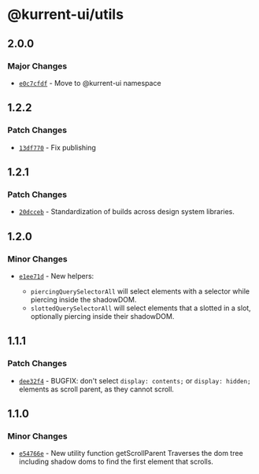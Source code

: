 # @kurrent-ui/utils

## 2.0.0

### Major Changes

-   [`e0c7cfdf`](https://github.com/EventStore/Design-System/commit/e0c7cfdf8c14e5bb5183e0c9f8c947e44fb8f368) - Move to @kurrent-ui namespace

## 1.2.2

### Patch Changes

-   [`13df770`](https://github.com/EventStore/Design-System/commit/13df7704117fdc1fc483bd2d3c05925e6229b061) - Fix publishing

## 1.2.1

### Patch Changes

-   [`20dcceb`](https://github.com/EventStore/Design-System/commit/20dccebe11067986fd5eb31aa7f9e5bf03063017) - Standardization of builds across design system libraries.

## 1.2.0

### Minor Changes

-   [`e1ee71d`](https://github.com/EventStore/Design-System/commit/e1ee71dcc4f3c6769d20ef247f5cb1f6d4d470f8) - New helpers:

    -   `piercingQuerySelectorAll` will select elements with a selector while piercing inside the shadowDOM.
    -   `slottedQuerySelectorAll` will select elements that a slotted in a slot, optionally piercing inside their shadowDOM.

## 1.1.1

### Patch Changes

-   [`dee32f4`](https://github.com/EventStore/Design-System/commit/dee32f4bf51e48e909423e36709905cce58fc5fe) - BUGFIX: don't select `display: contents;` or `display: hidden;` elements as scroll parent, as they cannot scroll.

## 1.1.0

### Minor Changes

-   [`e54766e`](https://github.com/EventStore/Design-System/commit/e54766ee33543eedbe591f2a56a089a19e800afd) - New utility function getScrollParent
    Traverses the dom tree including shadow doms to find the first element that scrolls.
